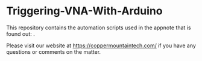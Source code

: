 # Triggering-VNA-With-Arduino

This repository contains the automation scripts used in the appnote that is found out: <update-link>. 

Please visit our website at https://coppermountaintech.com/ if you have any questions or comments on the matter.
